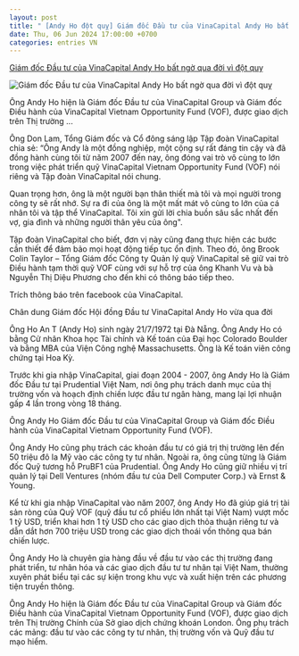 ```yaml
---
layout: post
title: " [Andy Ho đột quỵ] Giám đốc Đầu tư của VinaCapital Andy Ho bất ngờ qua đời vì đột quỵ"
date: Thu, 06 Jun 2024 17:00:00 +0700
categories: entries VN
---
```

[Giám đốc Đầu tư của VinaCapital Andy Ho bất ngờ qua đời vì đột quỵ](https://danviet.vn/giam-doc-dau-tu-cua-vinacapital-andy-ho-bat-ngo-qua-doi-vi-dot-quy-20240606141117265.htm)

![Giám đốc Đầu tư của VinaCapital Andy Ho bất ngờ qua đời vì đột quỵ](https://danviet.mediacdn.vn/zoom/600_315/296231569849192448/2024/6/6/andy-ho-dot-quy-17176567357301733328998-0-0-1047-2000-crop-1717669756484483504046.jpg)

Ông Andy Ho hiện là Giám đốc Đầu tư của VinaCapital Group và Giám đốc Điều hành của VinaCapital Vietnam Opportunity Fund (VOF), được giao dịch trên Thị trường ...

Ông Don Lam, Tổng Giám đốc và Cổ đông sáng lập Tập đoàn VinaCapital chia sẻ: “Ông Andy là một đồng nghiệp, một cộng sự rất đáng tin cậy và đã đồng hành cùng tôi từ năm 2007 đến nay, ông đóng vai trò vô cùng to lớn trong việc phát triển quỹ VinaCapital Vietnam Opportunity Fund (VOF) nói riêng và Tập đoàn VinaCapital nói chung.

Quan trọng hơn, ông là một người bạn thân thiết mà tôi và mọi người trong công ty sẽ rất nhớ. Sự ra đi của ông là một mất mát vô cùng to lớn của cá nhân tôi và tập thể VinaCapital. Tôi xin gửi lời chia buồn sâu sắc nhất đến vợ, gia đình và những người thân yêu của ông".

Tập đoàn VinaCapital cho biết, đơn vị này cũng đang thực hiện các bước cần thiết để đảm bảo mọi hoạt động tiếp tục ổn định. Theo đó, ông Brook Colin Taylor – Tổng Giám đốc Công ty Quản lý quỹ VinaCapital sẽ giữ vai trò Điều hành tạm thời quỹ VOF cùng với sự hỗ trợ của ông Khanh Vu và bà Nguyễn Thị Diệu Phương cho đến khi có thông báo tiếp theo.

Trích thông báo trên facebook của VinaCapital.

Chân dung Giám đốc Hội đồng Đầu tư VinaCapital Andy Ho vừa qua đời

Ông Ho An T (Andy Ho) sinh ngày 21/7/1972 tại Đà Nẵng. Ông Andy Ho có bằng Cử nhân Khoa học Tài chính và Kế toán của Đại học Colorado Boulder và bằng MBA của Viện Công nghệ Massachusetts. Ông là Kế toán viên công chứng tại Hoa Kỳ.

Trước khi gia nhập VinaCapital, giai đoạn 2004 - 2007, ông Andy Ho là Giám đốc Đầu tư tại Prudential Việt Nam, nơi ông phụ trách danh mục của thị trường vốn và hoạch định chiến lược đầu tư ngân hàng, mang lại lợi nhuận gấp 4 lần trong vòng 18 tháng.

Ông Andy Ho Giám đốc Đầu tư của VinaCapital Group và Giám đốc Điều hành của VinaCapital Vietnam Opportunity Fund (VOF).

Ông Andy Ho cũng phụ trách các khoản đầu tư có giá trị thị trường lên đến 50 triệu đô la Mỹ vào các công ty tư nhân. Ngoài ra, ông cũng từng là Giám đốc Quỹ tương hỗ PruBF1 của Prudential. Ông Andy Ho cũng giữ nhiều vị trí quản lý tại Dell Ventures (nhóm đầu tư của Dell Computer Corp.) và Ernst & Young.

Kể từ khi gia nhập VinaCapital vào năm 2007, ông Andy Ho đã giúp giá trị tài sản ròng của Quỹ VOF (quỹ đầu tư cổ phiếu lớn nhất tại Việt Nam) vượt mốc 1 tỷ USD, triển khai hơn 1 tỷ USD cho các giao dịch thỏa thuận riêng tư và dẫn dắt hơn 700 triệu USD trong các giao dịch thoái vốn thông qua bán chiến lược.

Ông Andy Ho là chuyên gia hàng đầu về đầu tư vào các thị trường đang phát triển, tư nhân hóa và các giao dịch đầu tư tư nhân tại Việt Nam, thường xuyên phát biểu tại các sự kiện trong khu vực và xuất hiện trên các phương tiện truyền thông.

Ông Andy Ho hiện là Giám đốc Đầu tư của VinaCapital Group và Giám đốc Điều hành của VinaCapital Vietnam Opportunity Fund (VOF), được giao dịch trên Thị trường Chính của Sở giao dịch chứng khoán London. Ông phụ trách các mảng: đầu tư vào các công ty tư nhân, thị trường vốn và Quỹ đầu tư mạo hiểm.


